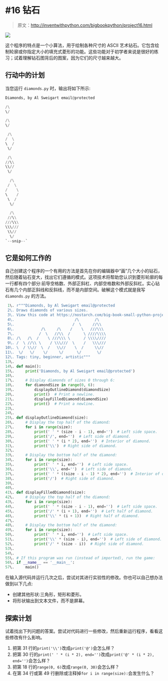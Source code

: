 # #16 钻石

> 原文：<http://inventwithpython.com/bigbookpython/project16.html>

![](img/9d995d63aaead72cad01120081eb8f75.png)

这个程序的特点是一个小算法，用于绘制各种尺寸的 ASCII 艺术钻石。它包含绘制轮廓或你指定大小的填充式菱形的功能。这些功能对于初学者来说是很好的练习；试着理解钻石图背后的图案，因为它们的尺寸越来越大。

## 行动中的计划

当您运行 `diamonds.py` 时，输出将如下所示:

```py
Diamonds, by Al Sweigart email@protected

/\
\/

/\
\/

 /\
/  \
\  /
 \/

 /\
//\\
\\//
 \/

  /\
 /  \
/    \
\    /
 \  /
  \/

  /\
 //\\
///\\\
\\\///
 \\//
  \/
`--snip--`
```

## 它是如何工作的

自己创建这个程序的一个有用的方法是首先在你的编辑器中“画”几个大小的钻石，然后随着钻石变大，找出它们遵循的模式。这项技术将帮助您认识到菱形轮廓的每一行都有四个部分:前导空格数、外部正斜杠、内部空格数和外部反斜杠。实心钻石有几个内部正斜线和反斜线，而不是内部空间。破解这个模式就是我写 `diamonds.py` 的方法。

```py
 1\. r"""Diamonds, by Al Sweigart email@protected
 2\. Draws diamonds of various sizes.
 3\. View this code at https://nostarch.com/big-book-small-python-projects
 4\.                           /\       /\
 5\.                          /  \     //\\
 6\.            /\     /\    /    \   ///\\\
 7\.           /  \   //\\  /      \ ////\\\\
 8\. /\   /\  /    \ ///\\\ \      / \\\\////
 9\. /  \ //\\ \    / \\\///  \    /   \\\///
10\. \  / \\//  \  /   \\//    \  /     \\//
11\.  \/   \/    \/     \/      \/       \/
12\. Tags: tiny, beginner, artistic"""
13\. 
14\. def main():
15\.     print('Diamonds, by Al Sweigart email@protected')
16\. 
17\.     # Display diamonds of sizes 0 through 6:
18\.     for diamondSize in range(0, 6):
19\.         displayOutlineDiamond(diamondSize)
20\.         print()  # Print a newline.
21\.         displayFilledDiamond(diamondSize)
22\.         print()  # Print a newline.
23\. 
24\. 
25\. def displayOutlineDiamond(size):
26\.     # Display the top half of the diamond:
27\.     for i in range(size):
28\.         print(' ' * (size - i - 1), end='')  # Left side space.
29\.         print('/', end='')  # Left side of diamond.
30\.         print(' ' * (i * 2), end='')  # Interior of diamond.
31\.         print('\\')  # Right side of diamond.
32\. 
33\.     # Display the bottom half of the diamond:
34\.     for i in range(size):
35\.         print(' ' * i, end='')  # Left side space.
36\.         print('\\', end='')  # Left side of diamond.
37\.         print(' ' * ((size - i - 1) * 2), end='')  # Interior of diamond.
38\.         print('/')  # Right side of diamond.
39\. 
40\. 
41\. def displayFilledDiamond(size):
42\.     # Display the top half of the diamond:
43\.     for i in range(size):
44\.         print(' ' * (size - i - 1), end='')  # Left side space.
45\.         print('/' * (i + 1), end='')  # Left half of diamond.
46\.         print('\\' * (i + 1))  # Right half of diamond.
47\. 
48\.     # Display the bottom half of the diamond:
49\.     for i in range(size):
50\.         print(' ' * i, end='')  # Left side space.
51\.         print('\\' * (size - i), end='')  # Left side of diamond.
52\.         print('/' * (size - i))  # Right side of diamond.
53\. 
54\. 
55\. # If this program was run (instead of imported), run the game:
56\. if __name__ == '__main__':
57\.     main() 
```

在输入源代码并运行几次之后，尝试对其进行实验性的修改。你也可以自己想办法做到以下几点:

*   创建其他形状:三角形，矩形和菱形。
*   将形状输出到文本文件，而不是屏幕。

## 探索计划

试着找出下列问题的答案。尝试对代码进行一些修改，然后重新运行程序，看看这些修改有什么影响。

1.  把第 31 行的`print('\\')`改成`print('@')`会怎么样？
2.  把第 30 行的`print(' ' * (i * 2), end='')`改成`print('@' * (i * 2), end='')`会怎么样？
3.  把第 18 行的`range(0, 6)`改成`range(0, 30)`会怎么样？
4.  在第 34 行或第 49 行删除或注释掉`for i in range(size):`会发生什么？